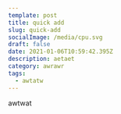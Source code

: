 ```yaml
---
template: post
title: quick add
slug: quick-add
socialImage: /media/cpu.svg
draft: false
date: 2021-01-06T10:59:42.395Z
description: aetaet
category: awrawr
tags:
  - awtatw
---
```

awtwat